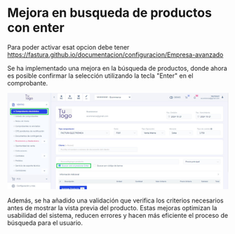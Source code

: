 # Mejora en busqueda de productos con enter
Para poder activar esat opcion debe tener https://fastura.github.io/documentacion/configuracion/Empresa-avanzado

Se ha implementado una mejora en la búsqueda de productos, donde ahora es posible confirmar la selección utilizando la tecla "Enter" en el comprobante. 

![image](img/Busqueda_producto_1.jpg)


Además, se ha añadido una validación que verifica los criterios necesarios antes de mostrar la vista previa del producto. Estas mejoras optimizan la usabilidad del sistema, reducen errores y hacen más eficiente el proceso de búsqueda para el usuario.